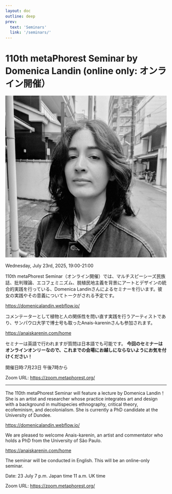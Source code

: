 ```yaml
---
layout: doc
outline: deep
prev:
  text: 'Seminars'
  link: '/seminars/'
---
```


# 110th metaPhorest Seminar by Domenica Landin (online only: オンライン開催）

![](/public/seminars/110/110.png)

Wednesday, July 23rd, 2025, 19:00-21:00

110th metaPhorest Seminar（オンライン開催）では、マルチスピーシーズ民族誌、批判理論、エコフェミニズム、脱植民地主義を背景にアートとデザインの統合的実践を行っている、Domenica Landinさんによるセミナーを行います。彼女の実践やその意義についてトークがされる予定です。

https://domenicalandin.webflow.io/


コメンテーターとして植物と人の関係性を問い直す実践を行うアーティストであり、サンパウロ大学で博士号も取ったAnais-kareninさんも参加されます。

https://anaiskarenin.com/home


セミナーは英語で行われますが質問は日本語でも可能です。
**今回のセミナーはオンラインオンリーなので、これまでの会場にお越しにならないようにお気を付けください！**

開催日時:7月23日 午後7時から

Zoom URL: https://zoom.metaphorest.org/


--------------------------------------------------

The 110th metaPhorest Seminar will feature a lecture by Domenica Landin！
She is an artist and researcher whose practice integrates art and design with a background in multispecies ethnography, critical theory, ecofeminism, and decolonialism. She is currently a PhD candidate at the University of Dundee.

https://domenicalandin.webflow.io/


We are pleased to welcome Anais-karenin, an artist and commentator who holds a PhD from the University of São Paulo.

https://anaiskarenin.com/home


The seminar will be conducted in English. This will be an online-only seminar.

Date: 23 July 7 p.m. Japan time
11 a.m. UK time

Zoom URL: https://zoom.metaphorest.org/
